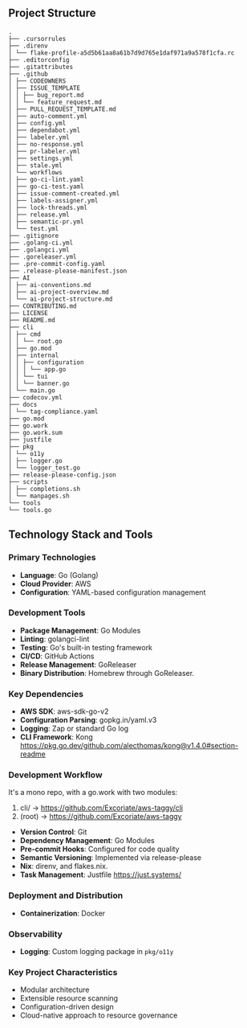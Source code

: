 ## Project Structure

```
.
├── .cursorrules
├── .direnv
│ └── flake-profile-a5d5b61aa8a61b7d9d765e1daf971a9a578f1cfa.rc
├── .editorconfig
├── .gitattributes
├── .github
│ ├── CODEOWNERS
│ ├── ISSUE_TEMPLATE
│ │ ├── bug_report.md
│ │ └── feature_request.md
│ ├── PULL_REQUEST_TEMPLATE.md
│ ├── auto-comment.yml
│ ├── config.yml
│ ├── dependabot.yml
│ ├── labeler.yml
│ ├── no-response.yml
│ ├── pr-labeler.yml
│ ├── settings.yml
│ ├── stale.yml
│ └── workflows
│ ├── go-ci-lint.yaml
│ ├── go-ci-test.yaml
│ ├── issue-comment-created.yml
│ ├── labels-assigner.yml
│ ├── lock-threads.yml
│ ├── release.yml
│ ├── semantic-pr.yml
│ └── test.yml
├── .gitignore
├── .golang-ci.yml
├── .golangci.yml
├── .goreleaser.yml
├── .pre-commit-config.yaml
├── .release-please-manifest.json
├── AI
│ ├── ai-conventions.md
│ ├── ai-project-overview.md
│ └── ai-project-structure.md
├── CONTRIBUTING.md
├── LICENSE
├── README.md
├── cli
│ ├── cmd
│ │ └── root.go
│ ├── go.mod
│ ├── internal
│ │ ├── configuration
│ │ │ └── app.go
│ │ └── tui
│ │ └── banner.go
│ └── main.go
├── codecov.yml
├── docs
│ └── tag-compliance.yaml
├── go.mod
├── go.work
├── go.work.sum
├── justfile
├── pkg
│ └── o11y
│ ├── logger.go
│ └── logger_test.go
├── release-please-config.json
├── scripts
│ ├── completions.sh
│ └── manpages.sh
└── tools
└── tools.go
```

## Technology Stack and Tools

### Primary Technologies

- **Language**: Go (Golang)
- **Cloud Provider**: AWS
- **Configuration**: YAML-based configuration management

### Development Tools

- **Package Management**: Go Modules
- **Linting**: golangci-lint
- **Testing**: Go's built-in testing framework
- **CI/CD**: GitHub Actions
- **Release Management**: GoReleaser
- **Binary Distribution**: Homebrew through GoReleaser.

### Key Dependencies

- **AWS SDK**: aws-sdk-go-v2
- **Configuration Parsing**: gopkg.in/yaml.v3
- **Logging**: Zap or standard Go log
- **CLI Framework**: Kong https://pkg.go.dev/github.com/alecthomas/kong@v1.4.0#section-readme

### Development Workflow

It's a mono repo, with a go.work with two modules:

1. cli/ -> https://github.com/Excoriate/aws-taggy/cli
2. (root) -> https://github.com/Excoriate/aws-taggy

- **Version Control**: Git
- **Dependency Management**: Go Modules
- **Pre-commit Hooks**: Configured for code quality
- **Semantic Versioning**: Implemented via release-please
- **Nix**: direnv, and flakes.nix.
- **Task Management**: Justfile https://just.systems/

### Deployment and Distribution

- **Containerization**: Docker

### Observability

- **Logging**: Custom logging package in `pkg/o11y`

### Key Project Characteristics

- Modular architecture
- Extensible resource scanning
- Configuration-driven design
- Cloud-native approach to resource governance
